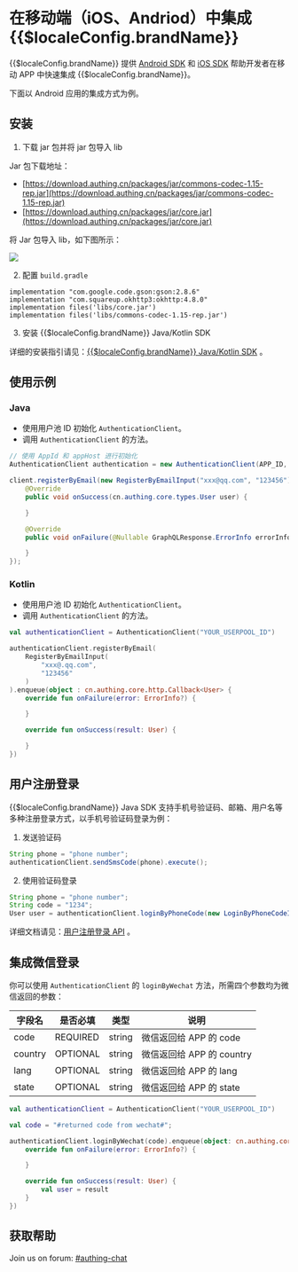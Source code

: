 # 在移动端（iOS、Andriod）中集成 {{$localeConfig.brandName}}

<LastUpdated/>

{{$localeConfig.brandName}} 提供 [Android SDK](/reference/sdk-for-android.md) 和 [iOS SDK](/reference/sdk-for-swift.md) 帮助开发者在移动 APP 中快速集成 {{$localeConfig.brandName}}。

下面以 Android 应用的集成方式为例。

## 安装

1. 下载 jar 包并将 jar 包导入 lib

Jar 包下载地址：

- [https://download.authing.cn/packages/jar/commons-codec-1.15-rep.jar](https://download.authing.cn/packages/jar/commons-codec-1.15-rep.jar)
- [https://download.authing.cn/packages/jar/core.jar](https://download.authing.cn/packages/jar/core.jar)

将 Jar 包导入 lib，如下图所示：

![](https://cdn.authing.cn/blog/20201218134537.png)

2. 配置 `build.gradle`

```
implementation "com.google.code.gson:gson:2.8.6"
implementation "com.squareup.okhttp3:okhttp:4.8.0"
implementation files('libs/core.jar')
implementation files('libs/commons-codec-1.15-rep.jar')
```

3. 安装 {{$localeConfig.brandName}} Java/Kotlin SDK

详细的安装指引请见：[{{$localeConfig.brandName}} Java/Kotlin SDK](/reference/sdk-for-java/README.md) 。

## 使用示例

### Java

- 使用用户池 ID 初始化 `AuthenticationClient`。
- 调用 `AuthenticationClient` 的方法。

```java
// 使用 AppId 和 appHost 进行初始化
AuthenticationClient authentication = new AuthenticationClient(APP_ID, APP_HOST);

client.registerByEmail(new RegisterByEmailInput("xxx@qq.com", "123456")).enqueue(new cn.authing.core.http.Callback<cn.authing.core.types.User>() {
    @Override
    public void onSuccess(cn.authing.core.types.User user) {

    }

    @Override
    public void onFailure(@Nullable GraphQLResponse.ErrorInfo errorInfo) {

    }
});
```

### Kotlin

- 使用用户池 ID 初始化 `AuthenticationClient`。
- 调用 `AuthenticationClient` 的方法。

```kotlin
val authenticationClient = AuthenticationClient("YOUR_USERPOOL_ID")

authenticationClient.registerByEmail(
    RegisterByEmailInput(
        "xxx@.qq.com",
        "123456"
    )
).enqueue(object : cn.authing.core.http.Callback<User> {
    override fun onFailure(error: ErrorInfo?) {

    }

    override fun onSuccess(result: User) {

    }
})
```

## 用户注册登录

{{$localeConfig.brandName}} Java SDK 支持手机号验证码、邮箱、用户名等多种注册登录方式，以手机号验证码登录为例：

1. 发送验证码

```java
String phone = "phone number";
authenticationClient.sendSmsCode(phone).execute();
```

2. 使用验证码登录

```java
String phone = "phone number";
String code = "1234";
User user = authenticationClient.loginByPhoneCode(new LoginByPhoneCodeInput(phone, code)).execute();
```

详细文档请见：[用户注册登录 API](/reference/sdk-for-java/authentication/README.md) 。

## 集成微信登录

你可以使用 `AuthenticationClient` 的 `loginByWechat` 方法，所需四个参数均为微信返回的参数：

| 字段名  | 是否必填 | 类型   | 说明                      |
| ------- | -------- | ------ | ------------------------- |
| code    | REQUIRED | string | 微信返回给 APP 的 code    |
| country | OPTIONAL | string | 微信返回给 APP 的 country |
| lang    | OPTIONAL | string | 微信返回给 APP 的 lang    |
| state   | OPTIONAL | string | 微信返回给 APP 的 state   |

```kotlin
val authenticationClient = AuthenticationClient("YOUR_USERPOOL_ID")

val code = "#returned code from wechat#";

authenticationClient.loginByWechat(code).enqueue(object: cn.authing.core.http.Callback<User> {
    override fun onFailure(error: ErrorInfo?) {

    }

    override fun onSuccess(result: User) {
        val user = result
    }
})
```

## 获取帮助

Join us on forum: [#authing-chat](https://forum.authing.cn/)
